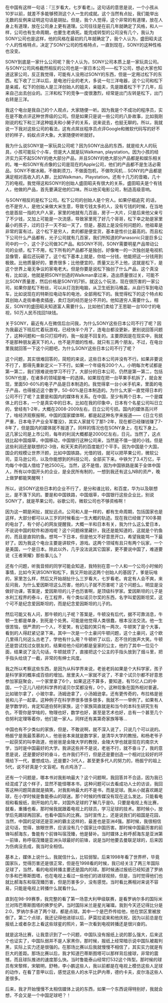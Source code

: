 在中国有这样一句话：『三岁看大，七岁看老』。这句话的意思是说，一个小孩从10岁以前，就差不多能够预测这个人一生的成就。这个当然有点扯，我们能举出无数的反例来证明这句话是胡扯。但是，我个人觉得，这个非常的有道理，放在人身上有道理，放在公司身上更有道理。公司往往是在前几年就确定了风格，和人一样，公司也有生命周期，也要生老病死。能完成转型的公司没有几个，我认为SONY公司也是这样，他的风格在最初的几年就确定了，我个人认为，盛田昭夫这个人的性格特点，决定了SONY公司的性格特点，一直到现在，SONY的这种性格也没变。

SONY到底是一家什么公司呢？我个人认为，SONY公司本质上是一家玩具公司。与SONY公司风格截然相反的公司也是一家日本公司——松下公司，想必大家也知道这家公司，反正我觉得，可能有人没用过SONY的东西，但是一定用过松下的东西。松下收了三洋以后，是电池行业的老大，多说一句三洋电器，这个公司和松下是亲戚，松下的创始人是三洋创始人的姐夫，亲姐夫，先是跟着松下干了几年，后来自己出去创业的。三洋和松下的竞争一度很激烈，经常是出门左转是松下，出门右转是三洋。

我这个电台是我自己的个人观点，大家随便一听。因为我是个不成功的程序员，实在是不敢点评这种世界级的公司。但是如果只是说一些公司的八卦故事，比如我刚刚说的松下和三洋这种姐夫和小舅子的关系，说来说去，也挺无聊的。所以，我就说一下我对这些公司的看法，这有点屌丝程序员点评Google和微软代码写的好不好的样子，蚂蚁点评大象。大家随便听听就好。

我为什么说SONY是一家玩具公司呢？因为SONY出品的东西，就是给大人的玩具，小孩可能玩个小车，但是大人就是玩Walkman, playstation。因为小孩的经济实力买不起SONY的绝大部分产品，并且SONY的绝大部分产品都是和娱乐相关的。唯一和SONY有点像的公司是现在的Apple公司，他们的产品都不是生活必需品，SONY不做冰厢，不做剃须刀，不做面包机，不做吹风机... SONY的产品都是满足相对高收入的人群，比如Walkman，Playstation。还有十几万的音箱，几十万的电视。我觉得这和SONY的创始人盛田昭夫有很大的关系，盛田昭夫是个有钱人，他做的产品，首先要满足他的口味。所以他买电影公司，制造高级音响。

与SONY相反的是松下公司。松下公司的创始人是个穷人。如果仔细追究 的话，也不是穷人，是他父亲做大米生意，导致亏钱太多的人，没有亏钱的时候，在当地也是首屈一指的大户人家，家里的地就有几百亩，房子一大片，只是后来他父亲亏了不少钱，又加上可能是一次流感，导致家里死了好几个哥哥，松下幸之助是家里最小的孩子，过的日子一天不如一天了，但是，基因上是没任何问题的，他祖辈是非常的富有过。这个松下是穷人，卖的都是便宜货，基本是性价比最高的。而且松下公司什么产品都有，光子公司就有几百家，我们所知道的Panasonic只是巨多公司中的一个，这个子公司做3C产品。和SONY不同，SONY需要明星产品带动公司的业绩，松下不用，松下所有的产品都不是独创，好像唯一的一次独创是电视机显像管，最后还玩砸了。这个松下基本上就是，你给一分钱，他能把这一分钱用到极致。比他质量好的，要贵很多；比他便宜的，质量又比不上他，这就是松下，是这个世界上毫无争议的家电老大。但是你要是说松下独创了什么产品，这个真没有，比如说，他就是把SONY创造的Walkman拿过来，造出质量很过关，可能不比SONY质量差，然后价格是SONY的7折。就这么个玩法，现在很历害的一家公司，如果你是松下粉丝，可以从灯泡到电脑，从卫生纸到马桶盖，从自行车到电动车，比如说现在的特斯拉电动车的电池，全部用松下的。我觉得松下的这个特点和其创始人走街串巷卖插座，卖灯泡的经历是分不开的。他知道穷人需要什么，相反，SONY的盛田昭夫知道富人需要什么，比如他们卖给了王思聪一台100寸的电视，50万人民币找回1块钱。

关于SONY，最近有人在微信后台问我，为什么SONY这些日本公司不行了呢？因为我最近下班后忙着玩游戏，已经快半个月了，连电台都没更新，更别说回答问题了，这种问题和一些只打招呼的，我一般是不回复的。主要原因是在现实中，我就不是那种朋友遍天下的人，也不是开朗的性格，就只有三两个朋友。不过，在电台里我就回答一下这个问题吧，为什么SONY这些日本公司不行了呢？

这个问题，其实很难回答的，简短的来说，这些日本公司并没有不行。如果非要说不行了，那得先重新定义一下不行。如果一个年级有200个人，小明每次考试都是第一第二，我们很难说他学习不行了。大部分的日本公司，仍然是第一第二，包括SONY也是，在诸多的领域是唯一的选择。如果现在把一台苹果手机拆了，就会发现，里面50-60%的电子产品是日本制造的。我觉得拿一台小米手机来，里面的电子产品，也得接近这个数字，50-60%是日本制造的。为什么大家一直觉得日本的公司不行了呢？主要是和国内的媒体有关系。在中国，至少有两个日本，一个是媒体上的日本，一个是真实中的日本。比如在我的印象中，日本有个名星公司叫日立的，曾经有1-2年，大概在2008-2009左右，日立公司亏损。国内的媒体高兴坏了，啥经济观察报啊，中国的国家媒体啊，都是起这种名字来报道——《日立亏损严重，日本电子产业全军覆没》，其实人家就亏了那1-2年，现在都已经赚钱赚了7-8年了，但是国内的媒体就不报道了。同样的情况也在SONY身上，在松下身上。这几家公司是上市公司，每年的利润大概都是2000亿左右，日元。当然了，这点钱比起中国烟草，中国移动，中国银行这种公司来，当然是不值一提的小钱。但是这些利润还是联想的2-3倍，和天天卖药的百度能打个平手。因为中国是个大国，国企的规模让世界汗颜，比如中国铁路，光借的钱，就可以把苹果公司，微软公司，亚马逊公司，以及你能想到的科技公司，全部买下来。中铁欠了3.4万亿，平均每个中国人借给了他2500元。当然，这不是借，因为中国铁路是属于全体中国人，所有以中国开头的企业，是全民所有制的，一想到我还有这么NB的资产，晚上做梦都能笑醒啊！

所以，说SONY这些日本的企业不行了，是分和谁比较，和百度，华为以及联想比，是不落下风的。要是和中国铁路，中国烟草，中国银行这些企业比，别说SONY了，就是苹果公司，谷歌公司，微软公司也不够资格啊！

因为这一期是闲扯，就扯远点。公司和人是一样的，都有生命周期，包括国家也是这样，大部分都可以从三岁的时候看出一生大概的轨迹。现在我已经做了100多期的电台了，有个好心的网友提醒我，大概一半和日本有关，我为什么这么爱日本，不说说中国的软件和游戏呢？这个问题绵里藏针，我还是能知道的，这就是个钓鱼的，而且是直钩钓鱼。想骂一下日本，但是他又不好意思开口，希望我能骂一下最好了。因为我这个电台主要是讲软件，游戏。这两个领域有且只有两个玩家，一个是美国，一个是日本。除此以外，几乎没法说其它国家，更不要说中国了，难道要说《王者荣耀》那些事儿么？

还有个问题，听我音频的同学可能会知道，我特别在意一个人和一个公司小时候的事情，比如今天讲SONY和松下，我又开始说这两个创始人的基因了，爹是玩啥的，家里怎么样，然后又开始胡扯什么三岁看大，七岁看老。肯定有人会不爽，来反问我，为什么爱因斯坦这么历害，他的儿子就不历害呢？这个问题么，明显是没做好功课，答案是，爱因斯坦的儿子也历害啊，是顶级科学家。爱因斯坦的儿子是水利工程界的泰斗，在工程界，有个类似诺贝尔奖的东西，名字叫爱因斯坦奖，这个可不是纪念爱因斯坦的，而是纪念爱因斯坦的儿子的。

然后可能又有人问，那牛顿的儿子呢？答案是，牛顿没有后代，据不可靠消息，牛顿一生都是单身，到死是个处男。可能是他觉得人类很蠢，根本没法交流。他一生很苦恼，很严肃的一个人，不爱笑，有记载的笑只有一两次，牛顿笑了是个大事，看到的人得赶紧记录下来。其中一次是一个土豪问牛顿问题，这个土豪问，这个欧几里得几何这么古老了，学他有什么用？牛顿听了以后，忍不住的放声大笑。牛顿还是尝试找过女朋友的，结果给他介绍的都是皇家的公主，他约了其中一位见个面，结果说了没几句话，牛顿就烦了，直接把这个公主的手指头放到了烟斗里，把手指头给烧了一截，非常的有绅士风度。

我之所以考察这些东西，是因为从科学界来说，老爸老妈如果是个大科学家，孩子是科学家的概率成百倍的增加。居里夫人一家就不说了，不拿个试贝尔都不好意思参加家庭聚会，一个家里拿了6个，如果这还不算多，要知道，有15亿人口的中国，一个正儿八经的科学界的诺贝尔奖都没有，0个。这种现象在国外相对普遍，比如玻尔拿了，小玻尔拿。汤姆逊拿了，小汤姆逊拿。还有更传奇的，布拉格是爸爸和儿子一起拿。这种例子在科学界很多很多很多，我就不一一举例了。如果有人是学数学的，肯定知道伯努利家族，这个家族简直就是和当今的本科生研究生有仇，不管你是学啥的，物理也好，数学也好，甚至是艺术也好，总有一个甚至几个伯努利定理等着你，他们是一家人。同样还有美第奇家族等等...

中国也有不少类似的家族，但是，不敢说啊，就不深入说了，只说几个可以说的。杨振宁是我最羡慕的人，他爸爸本来就是数学家，是清华大学的教授。和杨老爷子一起获奖的叫李政道，他爸爸是金陵大学的教授，金陵大学也就是现在的南京大学，当时是中国最好的大学。我讲这些并不是说，老爸不行，就不奋斗了，我的意思是说，还是要好好的奋斗，也许我们不行，但是还是要创造一个相对比较好的环境给下一代，要想成功，还是要2-3代人，甚至更多代人的努力的，杨振宁的祖上5代，说不好真是个文盲呢。有点鸡汤了...

还有一个问题是，哪本书对我影响最大？这个问题啊，我回答并不合适，因为我已经混成了这个样子，显然不能怪哪本书，这种问题可以去看成功人士的访谈，我回答这种问题简直就是搞笑。对我影响最大的不是书，而是足球。我从小就喜欢踢足球，在小学时候是鲁能泰山的球迷。那个时候的传媒没有现在这么发达，只能看电视和看报纸，刚开始的几年，对国外足球的了解几乎是0。只要是电视上有比赛，就看，重播也看，那时候我就跟着电视上的球员，学习足球的技术。那时候小，放学后先踢球再回家。也看中国队的比赛。当时宣传上，还是说我们的祖国是花园，当然，中国的足球还是亚洲的霸主这样的，最差也是亚洲4强。那时候，我很相信这句话，觉得，放眼世界，应该没有几个国家比中国历害。那时候中国最历害的前锋叫郝海东，鲁能有个前锋叫宿茂臻，他是替补。当时媒体上称呼郝海东是亚洲第一前锋，称呼宿茂臻是亚洲头球最好的前锋，说是当时他要去曼联足球的，后来因为伤病没去成，我当时全相信。

基本上，媒体上说什么，我就信什么，比较弱智。后来1998年看了世界杯，毕竟国家队，觉得历害还是很正常，但是在1998看的时候，我已经关注了两三年国际足球了，当然，看的电视转播主要还是国内的球。那时候通过报纸已经知道了罗纳尔多和巴蒂斯图塔，也在电视上看过一些他们的进球视频，但是，当时觉得他们也就比郝海东和宿茂臻历害，但是历害多少，没有感觉。当时看比赛相对来说不容易，只能是电视上转播什么就看什么。

直到在98-99赛季，我完整的看了第一场意大利甲级联赛，是看罗纳尔多的国际米兰对阵巴蒂斯图塔的佛罗伦萨。当时国际米兰是星光璀璨。我到今天还记得比分是2:0，罗纳尔多进了两个球，都是点球。其中一个是巴乔传给他，他在禁区里被放倒了。第二个点球，我还记得他进球以后，萨莫拉诺来和他庆祝，因为以前总是在报纸上或者杂志上看这些球星的照片，第一次看到电视转播还是很兴奋的。

就是这场比赛，让我意识到了一个问题，中国队没有报纸上说的那么强大，后来这个也证实了，中国队弱并不是人家黑你，那时候，报纸上经常暗示说中国队被裁判黑，实际上实力还是很强的。在那场比赛以后我就慢慢不相信了，其实实力就是有巨大的差距。那场比赛以后，我才知道巴蒂斯图塔可以那样背后接球，非常的震憾，而且球队推进的速度那么快。当时鲁能泰山经常打532这个阵型。那时候的球员有宋黎辉，宋毓明，舒畅，李小鹏这些人，我以前都是在电视上模仿这些人足球的动作，在看了意甲以后，感觉这些人的水平比萨内蒂，德约卡夫，皮尔洛这些人差很多。

后来，我才开始慢慢不太相信媒体上说的东西，如果一个东西说得特别好，我就会想，不会又是一个中国足球吧？！

